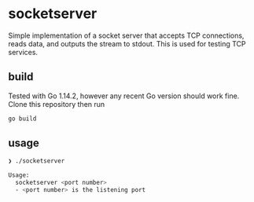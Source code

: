 # socketserver

Simple implementation of a socket server that accepts TCP connections, reads data, and outputs the stream to stdout. This is used for testing TCP services.

## build

Tested with Go 1.14.2, however any recent Go version should work fine.  Clone this repository then run

```bash
go build
```

## usage

```bash
❯ ./socketserver

Usage:
  socketserver <port number>
  - <port number> is the listening port
```
